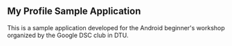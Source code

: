 ## My Profile Sample Application

This is a sample application developed for the Android beginner's workshop organized by the Google DSC club in DTU.